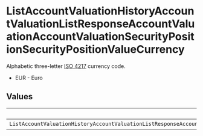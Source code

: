 # ListAccountValuationHistoryAccountValuationListResponseAccountValuationAccountValuationSecurityPositionSecurityPositionValueCurrency

Alphabetic three-letter [ISO 4217](https://en.wikipedia.org/wiki/ISO_4217) currency code.
* EUR - Euro


## Values

| Name                                                                                                                                      | Value                                                                                                                                     |
| ----------------------------------------------------------------------------------------------------------------------------------------- | ----------------------------------------------------------------------------------------------------------------------------------------- |
| `ListAccountValuationHistoryAccountValuationListResponseAccountValuationAccountValuationSecurityPositionSecurityPositionValueCurrencyEur` | EUR                                                                                                                                       |
